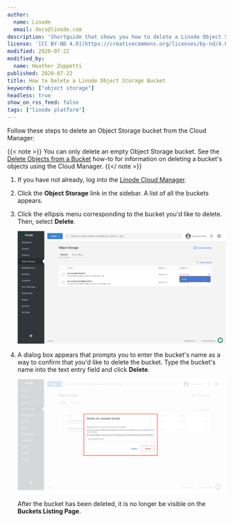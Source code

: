```yaml
---
author:
  name: Linode
  email: docs@linode.com
description: 'Shortguide that shows you how to delete a Linode Object Storage bucket.'
license: '[CC BY-ND 4.0](https://creativecommons.org/licenses/by-nd/4.0)'
modified: 2020-07-22
modified_by:
  name: Heather Zoppetti
published: 2020-07-22
title: How to Delete a Linode Object Storage Bucket
keywords: ["object storage"]
headless: true
show_on_rss_feed: false
tags: ["linode platform"]
---
```


Follow these steps to delete an Object Storage bucket from the Cloud Manager:

{{< note >}}
You can only delete an empty Object Storage bucket. See the [Delete Objects from a Bucket](/docs/products/storage/object-storage/guides/delete-objects/) how-to for information on deleting a bucket's objects using the Cloud Manager.
{{</ note >}}

1.  If you have not already, log into the [Linode Cloud Manager](https://cloud.linode.com).

1.  Click the **Object Storage** link in the sidebar. A list of all the buckets appears.

1. Click the ellipsis menu corresponding to the bucket you'd like to delete. Then, select **Delete**.

    ![Delete an Object Storage bucket](delete-bucket.png "Delete an Object Storage bucket")

1. A dialog box appears that prompts you to enter the bucket's name as a way to confirm that you'd like to delete the bucket. Type the bucket's name into the text entry field and click **Delete**.

    ![Confirm deleting the Object Storage bucket](confirm-bucket-delete.png "Confirm deleting the Object Storage bucket")

    After the bucket has been deleted, it is no longer be visible on the **Buckets Listing Page**.
